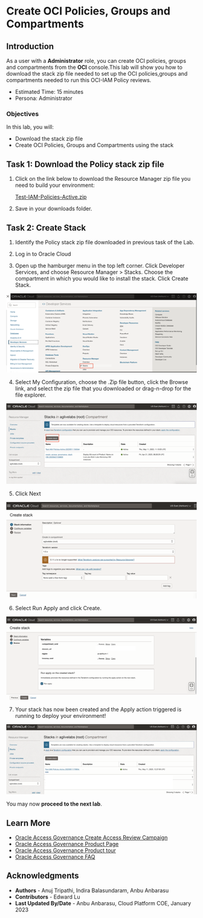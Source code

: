 # Create  OCI Policies, Groups and Compartments

## Introduction

As a user with a **Administrator** role, you can create OCI policies, groups and compartments from the **OCI** console.This lab will show you how to download the stack zip file needed to set up the OCI policies,groups and compartments needed to run this OCI-IAM Policy reviews. 

 

* Estimated Time: 15 minutes
* Persona: Administrator



### Objectives

In this lab, you will:
* Download the stack zip file 
* Create  OCI Policies, Groups and Compartments using the stack


## Task 1: Download the Policy stack zip file

1. Click on the link below to download the Resource Manager zip file you need to build your environment:

   [Test-IAM-Policies-Active.zip]()

2. Save in your downloads folder.


## Task 2: Create Stack

1. Identify the Policy stack zip file downloaded in previous task of the Lab. 

2. Log in to Oracle Cloud

3. Open up the hamburger menu in the top left corner. Click Developer Services, and choose Resource Manager > Stacks. Choose the compartment in which you would like to install the stack. Click Create Stack.

  ![Navigate to Stack](images/navigate-to-stack.png)

4. Select My Configuration, choose the .Zip file button, click the Browse link, and select the zip file that you downloaded or drag-n-drop for the file explorer.

  ![Click Create Stack](images/click-create-stack.png)

5. Click Next

  ![Click Next](images/click-next.png)


6. Select Run Apply and click Create.

  ![Click Run Apply](images/click-run-apply.png)




7. Your stack has now been created and the Apply action triggered is running to deploy your environment!

  ![Policy stack created](images/policy-stack-created.png)


  You may now **proceed to the next lab**. 

## Learn More

* [Oracle Access Governance Create Access Review Campaign](https://docs.oracle.com/en/cloud/paas/access-governance/pdapg/index.html)
* [Oracle Access Governance Product Page](https://www.oracle.com/security/cloud-security/access-governance/)
* [Oracle Access Governance Product tour](https://www.oracle.com/webfolder/s/quicktours/paas/pt-sec-access-governance/index.html)
* [Oracle Access Governance FAQ](https://www.oracle.com/security/cloud-security/access-governance/faq/)

## Acknowledgments
* **Authors** - Anuj Tripathi, Indira Balasundaram, Anbu Anbarasu 
* **Contributors** - Edward Lu 
* **Last Updated By/Date** - Anbu Anbarasu, Cloud Platform COE, January 2023
